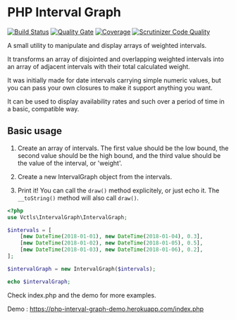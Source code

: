 # PHP Interval Graph
[![Build Status](https://travis-ci.org/vctls/php-interval-graph.svg?branch=master)](https://travis-ci.org/vctls/php-interval-graph) [![Quality Gate](https://sonarcloud.io/api/project_badges/measure?project=php-interval-graph&metric=alert_status)](https://sonarcloud.io/dashboard?id=php-interval-graph) [![Coverage](https://sonarcloud.io/api/project_badges/measure?project=php-interval-graph&metric=coverage)](https://sonarcloud.io/dashboard?id=php-interval-graph)
[![Scrutinizer Code Quality](https://scrutinizer-ci.com/g/vctls/php-interval-graph/badges/quality-score.png?b=master)](https://scrutinizer-ci.com/g/vctls/php-interval-graph/?branch=master)

A small utility to manipulate and display arrays of weighted intervals.

It transforms an array of disjointed and overlapping weighted intervals
into an array of adjacent intervals with their total calculated weight.

It was initially made for date intervals carrying simple numeric values,
but you can pass your own closures to make it support anything you want.

It can be used to display availability rates and such over a period of
time in a basic, compatible way.

## Basic usage
1. Create an array of intervals. The first value should be the low bound,
the second value should be the high bound, and the third value should be
the value of the interval, or 'weight'.

2. Create a new IntervalGraph object from the intervals.

3. Print it! You can call the `draw()` method explicitely, or just echo it.
The `__toString()` method will also call `draw()`.

```php
<?php
use Vctls\IntervalGraph\IntervalGraph;

$intervals = [
    [new DateTime(2018-01-01), new DateTime(2018-01-04), 0.3],
    [new DateTime(2018-01-02), new DateTime(2018-01-05), 0.5],
    [new DateTime(2018-01-03), new DateTime(2018-01-06), 0.2],
];

$intervalGraph = new IntervalGraph($intervals);

echo $intervalGraph;
```

Check index.php and the demo for more examples.

Demo : https://php-interval-graph-demo.herokuapp.com/index.php
